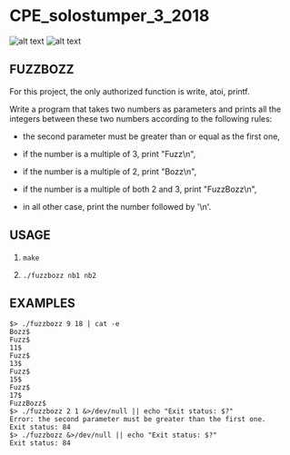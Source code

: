 # CPE_solostumper_3_2018

![alt text](https://forthebadge.com/images/badges/made-with-c.svg) 
![alt text](https://forthebadge.com/images/badges/built-with-love.svg)

## FUZZBOZZ

For this project, the only authorized function is write, atoi, printf.

Write a program that takes two numbers as parameters and prints all the integers between these two numbers according to the following rules:

* the second parameter must be greater than or equal as the first one,

* if the number is a multiple of 3, print "Fuzz\n",

* if the number is a multiple of 2, print "Bozz\n",

* if the number is a multiple of both 2 and 3, print "FuzzBozz\n",

* in all other case, print the number followed by '\n'.

## USAGE

1) `make`

2) `./fuzzbozz nb1 nb2`

## EXAMPLES
```
$> ./fuzzbozz 9 18 | cat -e
Bozz$
Fuzz$
11$
Fuzz$
13$
Fuzz$
15$
Fuzz$
17$
FuzzBozz$
$> ./fuzzbozz 2 1 &>/dev/null || echo "Exit status: $?"
Error: the second parameter must be greater than the first one.
Exit status: 84
$> ./fuzzbozz &>/dev/null || echo "Exit status: $?"
Exit status: 84
```
